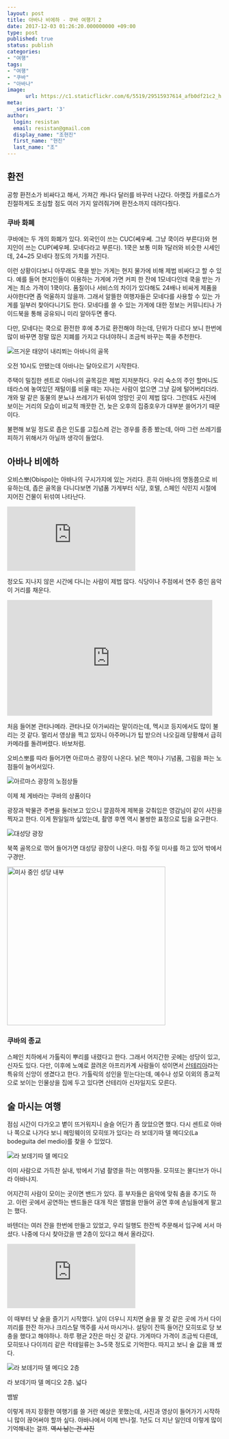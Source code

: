 ```yaml
---
layout: post
title: 아바나 비에하 - 쿠바 여행기 2
date: 2017-12-03 01:26:20.000000000 +09:00
type: post
published: true
status: publish
categories:
- "여행"
tags:
- "여행"
- "쿠바"
- "아바나"
image:
      url: https://c1.staticflickr.com/6/5519/29515937614_afb0df21c2_h.jpg
meta:
  _series_part: '3'
author:
  login: resistan
  email: resistan@gmail.com
  display_name: "조현진"
  first_name: "현진"
  last_name: "조"
---
```


## 환전

공항 환전소가 비싸다고 해서, 가져간 캐나다 달러를 바꾸러 나갔다. 아랫집 카를로스가 친절하게도 조심할 점도 여러 가지 알려줘가며 환전소까지 데려다줬다.

### 쿠바 화폐

쿠바에는 두 개의 화폐가 있다. 외국인이 쓰는 CUC(쎄우쎄. 그냥 쿡이라 부른다)와 현지인이 쓰는 CUP(쎄우페. 모네다라고 부른다). 1쿡은 보통 미화 1달러와 비슷한 시세인데, 24~25 모네다 정도의 가치를 가진다.

이런 상황이다보니 아무래도 쿡을 받는 가게는 현지 물가에 비해 제법 비싸다고 할 수 있다. 예를 들어 현지인들이 이용하는 가게에 가면 커피 한 잔에 1모네다인데 쿡을 받는 가게는 최소 가격이 1쿡이다. 품질이나 서비스의 차이가 있다해도 24배나 비싸게 제품을 사야한다면 좀 억울하지 않을까. 그래서 알뜰한 여행자들은 모네다를 사용할 수 있는 가게를 일부러 찾아다니기도 한다. 모네다를 쓸 수 있는 가게에 대한 정보는 커뮤니티나 가이드북을 통해 공유되니 미리 알아두면 좋다.

다만, 모네다는 쿡으로 환전한 후에 추가로 환전해야 하는데, 단위가 다르다 보니 한번에 많이 바꾸면 정말 많은 지폐를 가지고 다녀야하니 조금씩 바꾸는 쪽을 추천한다.

<div class="alignCenter">
<img src="https://c1.staticflickr.com/8/7761/29515937944_40842d3a9f_h.jpg" alt="뜨거운 태양이 내리쬐는 아바나의 골목">
<p>오전 10시도 안됐는데 아바나는 달아오르기 시작한다.</p>
</div>

주택이 밀집한 센트로 아바나의 골목길은 제법 지저분하다. 우리 숙소의 주인 할머니도 테라스에 놓여있던 재털이를 비울 때는 지나는 사람이 없으면 그냥 길에 털어버리더라. 개와 말 같은 동물의 분뇨나 쓰레기가 뒤섞여 엉망인 곳이 제법 많다. 그런데도 사진에 보이는 거리의 모습이 비교적 깨끗한 건, 늦은 오후의 집중호우가 대부분 쓸어가기 때문이다.

불편해 보일 정도로 좁은 인도를 고집스레 걷는 경우를 종종 봤는데, 아마 그런 쓰레기를 피하기 위해서가 아닐까 생각이 들었다.

## 아바나 비에하

오비스뽀(Obispo)는 아바나의 구시가지에 있는 거리다. 흔히 아바나의 명동쯤으로 비유하는데, 좁은 골목을 다니다보면 기념품 가게부터 식당, 호텔, 스페인 식민지 시절에 지어진 건물이 뒤섞여 나타난다.

<div class="movieFull">
<iframe src="https://www.youtube.com/embed/8aZNdeHGcm8" frameborder="0" allowfullscreen ></iframe>
</div>

정오도 지나지 않은 시간에 다니는 사람이 제법 많다. 식당이나 주점에서 연주 중인 음악이 거리를 채운다.

<div class="boxed alignLeft">
<iframe width="480" height="270" src="https://www.youtube.com/embed/GvajNKOZWaE?rel=0" frameborder="0" allowfullscreen></iframe>
</div>

처음 들어본 관타나메라. 관타나모 아가씨라는 말이라는데, 멕시코 등지에서도 많이 불리는 것 같다. 멀리서 영상을 찍고 있자니 아주머니가 팁 받으러 나오길래 당황해서 급히 카메라를 돌려버렸다. 바보처럼.

오비스뽀를 따라 들어가면 아르마스 광장이 나온다. 낡은 책이나 기념품, 그림을 파는 노점들이 늘어서있다.

<div class="imageCaption alignCenter">
<img src="https://lh3.googleusercontent.com/b1sEU7ekhy259g00ilRX1taEWjfIOhXP4UYR2opLmIvZ59q_y3oaNWOGkKo_zY_y2CCaSyP0V2bHoJtEz9ylpackLpyiyW-FWCL-D39ffEgKX69cDpDWfda1xYgNjXrfRbk_9gTCj0av2cQxxGxX_jk90-vJlYojFaXWlpgwPOAprJwV2UDl3XA9bi9195pfXaqOqKFafHVMOPIEbdfgzDIIzV1-mN4GZBS2wmBuKKX07Iw07QisMh4HKJW23yIhBCVLPUJos-9gvqkgVh0cKtitPj9IQJUGqL2AGzMGeEJj0w7tTCBk3MQ2LMdm9TbC3VTdmICJy9MXbRuMEIpf1sOwCtbKSKLnk-4oWN7uNDMhM4g7qZYXh0x5pVUy03xcu5LmcYPzEMZdqwrAjZsjOld-lCpUx49IAoyGBAt1dQ1uv_prliBqiyboEmjJFRN090X26gPCCNw3IkQQbTjf-UDHRvFWcvcFSYc40aqjrOYu6mItQ7kwjXLnVypVTKDXXmHDUI9_8N31vfISKUqrWfbFThKl8mSd23aTm9ulXXVUdmUaqkgcsjDXGpF77HxU6snUooF3W1wI2P35EH7QW-xqfVbSWG7WAokm7GYt4y88dxEs2gkkyqOcXyOCDrJz7OcYTr1JuOBDuQB31f3kBxyYYDIZmvJv0ERy=w1636-h1095-no" alt="아르마스 광장의 노점상들">
<p>이제 체 게바라는 쿠바의 상품이다</p>
</div>

광장과 박물관 주변을 둘러보고 있으니 깔끔하게 제복을 갖춰입은 영감님이 같이 사진을 찍자고 한다. 이게 뭔일일까 싶었는데, 촬영 후엔 역시 불쌍한 표정으로 팁을 요구한다.

<div class="alignCenter">
	<img src="https://lh3.googleusercontent.com/-DWpm014E-F713ifTbPu_tCZ3D3JPVIA5fcZu0dXM7w6L-EpyHx-EuhGMDg3ISe70hPI_ZQU53eIYIJrIWAQYVfJT_TBp8v8Mthnju33Yb2pBDA4XUocbC6nvbekpHeCRys55_wfqZjeE6y9cCizCp5LMwrZ48cU8y4ZeoG5b-9PRAZOYmn0_qdrIpBKKf7QOQQdCZnXVWSU9EYF4dlWtfdSfjIHs4wqsaCzSjVYUztuj2TqWU1rTnKMwYEogJBlej3EueAD5wl46dJUE5LB1PHOrUvJ2zqf24GwXoRD2ro1AsaO-JA6CbES6C1YOH50WRoIJgve0xLnyW0FPSxGHGpTogpkqi8_1ZtbYc8SXbzc9Rab5VQ6wEgFACMMxO4znp6k6GPSVJbTyWrrnEtZz8oPtUWPilUj_MMa7GjeX8oF7GOeK6ZGh6irmlHWSXIXu0lySo-g1ApzES4JTYWuwWXjOlk6exA4uibX1KtGt3Awy5W9imgtJzYTXvkI9wGOGZ7-mqmtY8-Oaq06QPu9hbWYj2yGRNvpnNNVZmRqABE9AfNObHME1bYliDitzqctN0PhTB3FUKOipTzPt4vDmNawO_mhXiSf826pQvTqPks=w1636-h1093-no" alt="대성당 광장">
</div>

북쪽 골목으로 꺾어 들어가면 대성당 광장이 나온다. 마침 주일 미사를 하고 있어 밖에서 구경만.

<div class="boxed alignLeft">
<img src="https://c1.staticflickr.com/6/5586/30059954881_815a7b122e_h.jpg" width="370" alt="미사 중인 성당 내부">
</div>

### 쿠바의 종교

스페인 치하에서 가톨릭이 뿌리를 내렸다고 한다. 그래서 어지간한 곳에는 성당이 있고, 신자도 있다. 다만, 이후에 노예로 끌려온 아프리카계 사람들이 섞이면서 <a href="https://ko.wikipedia.org/wiki/%EC%82%B0%ED%85%8C%EB%A6%AC%EC%95%84" target="_blank" title="새창">산테리아</a>라는 특유의 신앙이 생겼다고 한다. 가톨릭의 성인을 믿는다는데, 예수나 성모 이외의 종교적으로 보이는 인물상을 집에 두고 있다면 산테리아 신자일지도 모른다.

## 술 마시는 여행

점심 시간이 다가오고 볕이 뜨거워지니 슬슬 어딘가 좀 앉았으면 했다. 다시 센트로 아바나 쪽으로 나가다 보니 헤밍웨이의 모히또가 있다는 라 보데기따 델 메디오(La bodeguita del medio)를 찾을 수 있었다.

<div class="alignCenter">
	<img src="https://c1.staticflickr.com/6/5284/30109421106_1002fd4006_h.jpg" alt="라 보데기따 델 메디오">
</div>

이미 사람으로 가득찬 실내, 밖에서 기념 촬영을 하는 여행자들. 모히또는 몰디브가 아니라 아바나지.

어지간히 사람이 모이는 곳이면 밴드가 있다. 흥 부자들은 음악에 맞춰 춤을 추기도 하고. 이런 곳에서 공연하는 밴드들은 대개 작은 앨범을 만들어 공연 후에 손님들에게 팔고는 했다.

바텐더는 여러 잔을 한번에 만들고 있었고, 우리 일행도 한잔씩 주문해서 입구에 서서 마셨다. 나중에 다시 찾아갔을 땐 2층이 있다고 해서 올라갔다.

<div class="movieFull">
<iframe src="https://www.youtube.com/embed/-33rYEu00uU" frameborder="0" allowfullscreen></iframe>
</div>

이 때부터 낮 술을 즐기기 시작했다. 날이 더우니 지치면 술을 팔 것 같은 곳에 가서 다이끼리를 한잔 하거나 크리스탈 맥주를 사서 마시거나. 설탕이 잔뜩 들어간 모히또로 당 보충을 했다고 해야하나. 하루 평균 2잔은 마신 것 같다. 가게마다 가격이 조금씩 다른데, 모히또나 다이끼리 같은 칵테일류는 3~5쿡 정도로 기억한다. 따지고 보니 술 값을 꽤 썼다.

<div class="imageCaption alignCenter">
	<img src="https://c1.staticflickr.com/6/5571/29620771654_3f8435ec2c_h.jpg" alt="라 보데기따 델 메디오 2층">
	<p>라 보데기따 델 메디오 2층. 넓다</p>
</div>

뱀발

이렇게 까지 장황한 여행기를 쓸 거란 예상은 못했는데, 사진과 영상이 들어가기 시작하니 많이 끊어써야 할까 싶다. 아바나에서 이제 반나절. 1년도 더 지난 일인데 이렇게 많이 기억해내는 걸까. <del>역시 남는 건 사진</del>